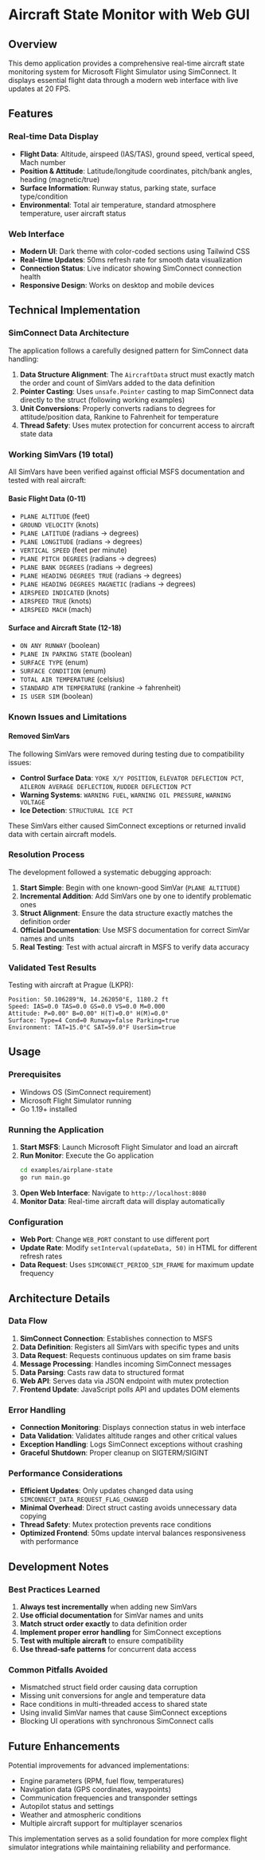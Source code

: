 # Aircraft State Monitor with Web GUI

## Overview

This demo application provides a comprehensive real-time aircraft state monitoring system for Microsoft Flight Simulator using SimConnect. It displays essential flight data through a modern web interface with live updates at 20 FPS.

## Features

### Real-time Data Display
- **Flight Data**: Altitude, airspeed (IAS/TAS), ground speed, vertical speed, Mach number
- **Position & Attitude**: Latitude/longitude coordinates, pitch/bank angles, heading (magnetic/true)
- **Surface Information**: Runway status, parking state, surface type/condition
- **Environmental**: Total air temperature, standard atmosphere temperature, user aircraft status

### Web Interface
- **Modern UI**: Dark theme with color-coded sections using Tailwind CSS
- **Real-time Updates**: 50ms refresh rate for smooth data visualization
- **Connection Status**: Live indicator showing SimConnect connection health
- **Responsive Design**: Works on desktop and mobile devices

## Technical Implementation

### SimConnect Data Architecture

The application follows a carefully designed pattern for SimConnect data handling:

1. **Data Structure Alignment**: The `AircraftData` struct must exactly match the order and count of SimVars added to the data definition
2. **Pointer Casting**: Uses `unsafe.Pointer` casting to map SimConnect data directly to the struct (following working examples)
3. **Unit Conversions**: Properly converts radians to degrees for attitude/position data, Rankine to Fahrenheit for temperature
4. **Thread Safety**: Uses mutex protection for concurrent access to aircraft state data

### Working SimVars (19 total)

All SimVars have been verified against official MSFS documentation and tested with real aircraft:

#### Basic Flight Data (0-11)
- `PLANE ALTITUDE` (feet)
- `GROUND VELOCITY` (knots)
- `PLANE LATITUDE` (radians → degrees)
- `PLANE LONGITUDE` (radians → degrees)
- `VERTICAL SPEED` (feet per minute)
- `PLANE PITCH DEGREES` (radians → degrees)
- `PLANE BANK DEGREES` (radians → degrees)
- `PLANE HEADING DEGREES TRUE` (radians → degrees)
- `PLANE HEADING DEGREES MAGNETIC` (radians → degrees)
- `AIRSPEED INDICATED` (knots)
- `AIRSPEED TRUE` (knots)
- `AIRSPEED MACH` (mach)

#### Surface and Aircraft State (12-18)
- `ON ANY RUNWAY` (boolean)
- `PLANE IN PARKING STATE` (boolean)
- `SURFACE TYPE` (enum)
- `SURFACE CONDITION` (enum)
- `TOTAL AIR TEMPERATURE` (celsius)
- `STANDARD ATM TEMPERATURE` (rankine → fahrenheit)
- `IS USER SIM` (boolean)

### Known Issues and Limitations

#### Removed SimVars
The following SimVars were removed during testing due to compatibility issues:
- **Control Surface Data**: `YOKE X/Y POSITION`, `ELEVATOR DEFLECTION PCT`, `AILERON AVERAGE DEFLECTION`, `RUDDER DEFLECTION PCT`
- **Warning Systems**: `WARNING FUEL`, `WARNING OIL PRESSURE`, `WARNING VOLTAGE`
- **Ice Detection**: `STRUCTURAL ICE PCT`

These SimVars either caused SimConnect exceptions or returned invalid data with certain aircraft models.

### Resolution Process

The development followed a systematic debugging approach:

1. **Start Simple**: Begin with one known-good SimVar (`PLANE ALTITUDE`)
2. **Incremental Addition**: Add SimVars one by one to identify problematic ones
3. **Struct Alignment**: Ensure the data structure exactly matches the definition order
4. **Official Documentation**: Use MSFS documentation for correct SimVar names and units
5. **Real Testing**: Test with actual aircraft in MSFS to verify data accuracy

### Validated Test Results

Testing with aircraft at Prague (LKPR):
```
Position: 50.106289°N, 14.262050°E, 1180.2 ft
Speed: IAS=0.0 TAS=0.0 GS=0.0 VS=0.0 M=0.000
Attitude: P=0.00° B=0.00° H(T)=0.0° H(M)=0.0°
Surface: Type=4 Cond=0 Runway=false Parking=true
Environment: TAT=15.0°C SAT=59.0°F UserSim=true
```

## Usage

### Prerequisites
- Windows OS (SimConnect requirement)
- Microsoft Flight Simulator running
- Go 1.19+ installed

### Running the Application

1. **Start MSFS**: Launch Microsoft Flight Simulator and load an aircraft
2. **Run Monitor**: Execute the Go application
   ```bash
   cd examples/airplane-state
   go run main.go
   ```
3. **Open Web Interface**: Navigate to `http://localhost:8080`
4. **Monitor Data**: Real-time aircraft data will display automatically

### Configuration

- **Web Port**: Change `WEB_PORT` constant to use different port
- **Update Rate**: Modify `setInterval(updateData, 50)` in HTML for different refresh rates
- **Data Request**: Uses `SIMCONNECT_PERIOD_SIM_FRAME` for maximum update frequency

## Architecture Details

### Data Flow
1. **SimConnect Connection**: Establishes connection to MSFS
2. **Data Definition**: Registers all SimVars with specific types and units
3. **Data Request**: Requests continuous updates on sim frame basis
4. **Message Processing**: Handles incoming SimConnect messages
5. **Data Parsing**: Casts raw data to structured format
6. **Web API**: Serves data via JSON endpoint with mutex protection
7. **Frontend Update**: JavaScript polls API and updates DOM elements

### Error Handling
- **Connection Monitoring**: Displays connection status in web interface
- **Data Validation**: Validates altitude ranges and other critical values
- **Exception Handling**: Logs SimConnect exceptions without crashing
- **Graceful Shutdown**: Proper cleanup on SIGTERM/SIGINT

### Performance Considerations
- **Efficient Updates**: Only updates changed data using `SIMCONNECT_DATA_REQUEST_FLAG_CHANGED`
- **Minimal Overhead**: Direct struct casting avoids unnecessary data copying
- **Thread Safety**: Mutex protection prevents race conditions
- **Optimized Frontend**: 50ms update interval balances responsiveness with performance

## Development Notes

### Best Practices Learned
1. **Always test incrementally** when adding new SimVars
2. **Use official documentation** for SimVar names and units
3. **Match struct order exactly** to data definition order
4. **Implement proper error handling** for SimConnect exceptions
5. **Test with multiple aircraft** to ensure compatibility
6. **Use thread-safe patterns** for concurrent data access

### Common Pitfalls Avoided
- Mismatched struct field order causing data corruption
- Missing unit conversions for angle and temperature data
- Race conditions in multi-threaded access to shared state
- Using invalid SimVar names that cause SimConnect exceptions
- Blocking UI operations with synchronous SimConnect calls

## Future Enhancements

Potential improvements for advanced implementations:
- Engine parameters (RPM, fuel flow, temperatures)
- Navigation data (GPS coordinates, waypoints)
- Communication frequencies and transponder settings
- Autopilot status and settings
- Weather and atmospheric conditions
- Multiple aircraft support for multiplayer scenarios

This implementation serves as a solid foundation for more complex flight simulator integrations while maintaining reliability and performance.
